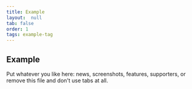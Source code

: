 ```yaml
---
title: Example
layout:  null
tab: false
order: 1
tags: example-tag
---
```


## Example

Put whatever you like here: news, screenshots, features, supporters, or remove this file and don't use tabs at all.

